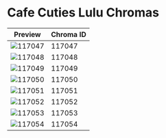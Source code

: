 # Cafe Cuties Lulu Chromas

| Preview | Chroma ID |
|---------|-----------|
| ![117047](https://raw.communitydragon.org/latest/plugins/rcp-be-lol-game-data/global/default/v1/champion-chroma-images/117/117047.png) | 117047 |
| ![117048](https://raw.communitydragon.org/latest/plugins/rcp-be-lol-game-data/global/default/v1/champion-chroma-images/117/117048.png) | 117048 |
| ![117049](https://raw.communitydragon.org/latest/plugins/rcp-be-lol-game-data/global/default/v1/champion-chroma-images/117/117049.png) | 117049 |
| ![117050](https://raw.communitydragon.org/latest/plugins/rcp-be-lol-game-data/global/default/v1/champion-chroma-images/117/117050.png) | 117050 |
| ![117051](https://raw.communitydragon.org/latest/plugins/rcp-be-lol-game-data/global/default/v1/champion-chroma-images/117/117051.png) | 117051 |
| ![117052](https://raw.communitydragon.org/latest/plugins/rcp-be-lol-game-data/global/default/v1/champion-chroma-images/117/117052.png) | 117052 |
| ![117053](https://raw.communitydragon.org/latest/plugins/rcp-be-lol-game-data/global/default/v1/champion-chroma-images/117/117053.png) | 117053 |
| ![117054](https://raw.communitydragon.org/latest/plugins/rcp-be-lol-game-data/global/default/v1/champion-chroma-images/117/117054.png) | 117054 |